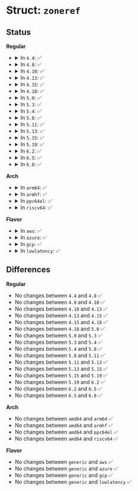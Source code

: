 # Struct: <code>zoneref</code>

## Status
<b>Regular</b>
<ul>
<li>
<details>
<summary>In <code>4.4</code>: ✅</summary>

```c
struct zoneref {
    struct zone *zone;
    int zone_idx;
};
```
</details>
</li>
<li>
<details>
<summary>In <code>4.8</code>: ✅</summary>

```c
struct zoneref {
    struct zone *zone;
    int zone_idx;
};
```
</details>
</li>
<li>
<details>
<summary>In <code>4.10</code>: ✅</summary>

```c
struct zoneref {
    struct zone *zone;
    int zone_idx;
};
```
</details>
</li>
<li>
<details>
<summary>In <code>4.13</code>: ✅</summary>

```c
struct zoneref {
    struct zone *zone;
    int zone_idx;
};
```
</details>
</li>
<li>
<details>
<summary>In <code>4.15</code>: ✅</summary>

```c
struct zoneref {
    struct zone *zone;
    int zone_idx;
};
```
</details>
</li>
<li>
<details>
<summary>In <code>4.18</code>: ✅</summary>

```c
struct zoneref {
    struct zone *zone;
    int zone_idx;
};
```
</details>
</li>
<li>
<details>
<summary>In <code>5.0</code>: ✅</summary>

```c
struct zoneref {
    struct zone *zone;
    int zone_idx;
};
```
</details>
</li>
<li>
<details>
<summary>In <code>5.3</code>: ✅</summary>

```c
struct zoneref {
    struct zone *zone;
    int zone_idx;
};
```
</details>
</li>
<li>
<details>
<summary>In <code>5.4</code>: ✅</summary>

```c
struct zoneref {
    struct zone *zone;
    int zone_idx;
};
```
</details>
</li>
<li>
<details>
<summary>In <code>5.8</code>: ✅</summary>

```c
struct zoneref {
    struct zone *zone;
    int zone_idx;
};
```
</details>
</li>
<li>
<details>
<summary>In <code>5.11</code>: ✅</summary>

```c
struct zoneref {
    struct zone *zone;
    int zone_idx;
};
```
</details>
</li>
<li>
<details>
<summary>In <code>5.13</code>: ✅</summary>

```c
struct zoneref {
    struct zone *zone;
    int zone_idx;
};
```
</details>
</li>
<li>
<details>
<summary>In <code>5.15</code>: ✅</summary>

```c
struct zoneref {
    struct zone *zone;
    int zone_idx;
};
```
</details>
</li>
<li>
<details>
<summary>In <code>5.19</code>: ✅</summary>

```c
struct zoneref {
    struct zone *zone;
    int zone_idx;
};
```
</details>
</li>
<li>
<details>
<summary>In <code>6.2</code>: ✅</summary>

```c
struct zoneref {
    struct zone *zone;
    int zone_idx;
};
```
</details>
</li>
<li>
<details>
<summary>In <code>6.5</code>: ✅</summary>

```c
struct zoneref {
    struct zone *zone;
    int zone_idx;
};
```
</details>
</li>
<li>
<details>
<summary>In <code>6.8</code>: ✅</summary>

```c
struct zoneref {
    struct zone *zone;
    int zone_idx;
};
```
</details>
</li>
</ul>
<b>Arch</b>
<ul>
<li>
<details>
<summary>In <code>arm64</code>: ✅</summary>

```c
struct zoneref {
    struct zone *zone;
    int zone_idx;
};
```
</details>
</li>
<li>
<details>
<summary>In <code>armhf</code>: ✅</summary>

```c
struct zoneref {
    struct zone *zone;
    int zone_idx;
};
```
</details>
</li>
<li>
<details>
<summary>In <code>ppc64el</code>: ✅</summary>

```c
struct zoneref {
    struct zone *zone;
    int zone_idx;
};
```
</details>
</li>
<li>
<details>
<summary>In <code>riscv64</code>: ✅</summary>

```c
struct zoneref {
    struct zone *zone;
    int zone_idx;
};
```
</details>
</li>
</ul>
<b>Flavor</b>
<ul>
<li>
<details>
<summary>In <code>aws</code>: ✅</summary>

```c
struct zoneref {
    struct zone *zone;
    int zone_idx;
};
```
</details>
</li>
<li>
<details>
<summary>In <code>azure</code>: ✅</summary>

```c
struct zoneref {
    struct zone *zone;
    int zone_idx;
};
```
</details>
</li>
<li>
<details>
<summary>In <code>gcp</code>: ✅</summary>

```c
struct zoneref {
    struct zone *zone;
    int zone_idx;
};
```
</details>
</li>
<li>
<details>
<summary>In <code>lowlatency</code>: ✅</summary>

```c
struct zoneref {
    struct zone *zone;
    int zone_idx;
};
```
</details>
</li>
</ul>

## Differences
<b>Regular</b>
<ul>
<li>
No changes between <code>4.4</code> and <code>4.8</code> ✅
</li>
<li>
No changes between <code>4.8</code> and <code>4.10</code> ✅
</li>
<li>
No changes between <code>4.10</code> and <code>4.13</code> ✅
</li>
<li>
No changes between <code>4.13</code> and <code>4.15</code> ✅
</li>
<li>
No changes between <code>4.15</code> and <code>4.18</code> ✅
</li>
<li>
No changes between <code>4.18</code> and <code>5.0</code> ✅
</li>
<li>
No changes between <code>5.0</code> and <code>5.3</code> ✅
</li>
<li>
No changes between <code>5.3</code> and <code>5.4</code> ✅
</li>
<li>
No changes between <code>5.4</code> and <code>5.8</code> ✅
</li>
<li>
No changes between <code>5.8</code> and <code>5.11</code> ✅
</li>
<li>
No changes between <code>5.11</code> and <code>5.13</code> ✅
</li>
<li>
No changes between <code>5.13</code> and <code>5.15</code> ✅
</li>
<li>
No changes between <code>5.15</code> and <code>5.19</code> ✅
</li>
<li>
No changes between <code>5.19</code> and <code>6.2</code> ✅
</li>
<li>
No changes between <code>6.2</code> and <code>6.5</code> ✅
</li>
<li>
No changes between <code>6.5</code> and <code>6.8</code> ✅
</li>
</ul>
<b>Arch</b>
<ul>
<li>
No changes between <code>amd64</code> and <code>arm64</code> ✅
</li>
<li>
No changes between <code>amd64</code> and <code>armhf</code> ✅
</li>
<li>
No changes between <code>amd64</code> and <code>ppc64el</code> ✅
</li>
<li>
No changes between <code>amd64</code> and <code>riscv64</code> ✅
</li>
</ul>
<b>Flavor</b>
<ul>
<li>
No changes between <code>generic</code> and <code>aws</code> ✅
</li>
<li>
No changes between <code>generic</code> and <code>azure</code> ✅
</li>
<li>
No changes between <code>generic</code> and <code>gcp</code> ✅
</li>
<li>
No changes between <code>generic</code> and <code>lowlatency</code> ✅
</li>
</ul>

